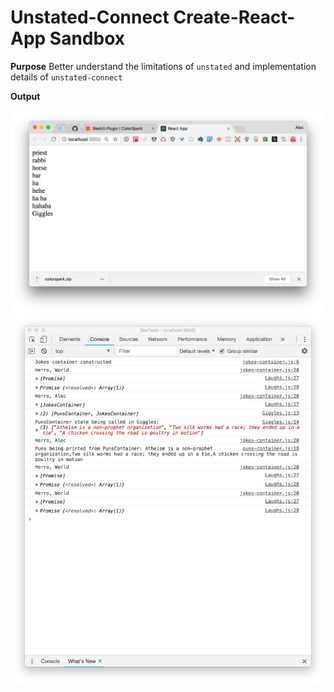 # Unstated-Connect Create-React-App Sandbox

**Purpose**
Better understand the limitations of `unstated` and implementation details of `unstated-connect`

**Output**

![browser output](./screenshots/browser.png)
![console output](./screenshots/console.png)
